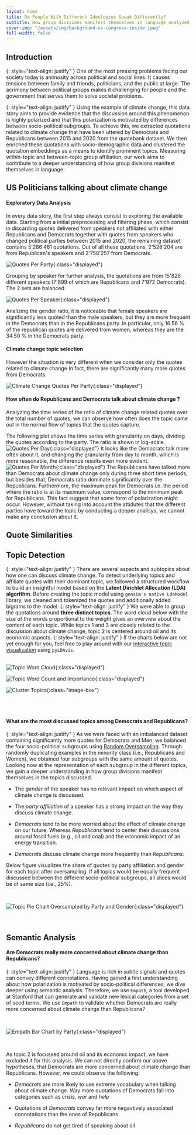 ```yaml
---
layout: home
title: Do People With Different Ideologies Speak Differently?
subtitle: How group divisions manifest themselves in language analyzed using the example of climate change
cover-img: "/assets/img/background-us-congress-inside.jpeg"
full-width: false
---
```


## Introduction <a name="introduction"></a>

{: style="text-align: justify" }
One of the most pressing problems facing our society today is animosity across political and social lines. It causes tensions between family and friends, politicians, and the public at large. The acrimony between political groups makes it challenging for people and the government that serves them to solve societal problems.

{: style="text-align: justify" }
Using the example of climate change, this data story aims to provide evidence that the discussion around this phenomenon is highly polarized and that this polarization is motivated by differences between socio-political subgroups. To achieve this, we extracted quotations related to climate change that have been uttered by Democrats and Republicans between 2015 and 2020 from the quotebank dataset. We then enriched these quotations with socio-demographic data and clustered the quotation embeddings as a means to identify prominent topics. Measuring within-topic and between-topic group affiliation, our work aims to contribute to a deeper understanding of how group divisions manifest themselves in language.


## US Politicians talking about climate change <a name="climatechangeinuspolitics"></a>
#### Exploratory Data Analysis
In every data story, the first step always consist in exploring the available data. Starting from a initial preprocessing and filtering phase, which consist in discarding quotes delivered from speakers not affiliated with either Republicans and Democrats together with quotes from speakers who changed political parties between 2015 and 2020, the remaining dataset contains 5'286'461 quotations. Out of all these quotations, 2'528'204 are from Republican's speakers and 2'758'257 from Democrats.

![Quotes Per Party](/assets/img/quotes_per_party_initial.png){:class="displayed"}

Grouping by speaker for further analysis, the quotations are from 15'826 different speakers (7'899 of which are Republicans and 7'972 Democrats). The 2 sets are balanced.

![Quotes Per Speaker](/assets/img/quotes_per_speaker_rep_dem.png){:class="displayed"}


Analizing the gender ratio, it is noticeable that female speakers are significantly less quoted than the male speakers, but they are more frequent in the Democrats than in the Republicans party.
In particular, only 16.56 % of the republican quotes are delivered from women, whereas they are the 34.50 % in the Democrats party.


#### Climate change topic selection

However the situation is very different when we consider only the quotes related to climate change
In fact, there are significantly many more quotes from Democrats.

![Climate Change Quotes Per Party](/assets/img/climate_change_quotes_per_party.png){:class="displayed"}


#### How often do Republicans and Democrats talk about climate change ?

Analyzing the time series of the ratio of climate change related quotes over the total number of quotes, we can observe how often does the topic came out in the normal flow of topics that the quotes capture.

The following plot shows the time series with granularity on days, dividing the quotes according to the party. The ratio is shown in log-scale.
![Quotes Per Day](/assets/img/time_series_day.png){:class="displayed"}
It looks like the Democrats talk more often about it, and changing the granularity from day to month, which is more reasonable, the difference results even more evident.
![Quotes Per Month](/assets/img/time_series_month.png){:class="displayed"}
The Republicans have talked more than Democrats about climate change only during three short time periods, but besides that, Democrats ratio dominate significantly over the Republicans.
Furthermore, the maximum peak for Democrats i.e. the period where the ratio is at its maximum value, correspond to the minimum peak for Republicans. This fact suggest that some form of polarization might occur. However, without taking into account the attidutes that the different parties have toward the topic by conducting a deeper analisys, we cannot make any conclusion about it.

## Quote Similarities <a name="quotesimilarities"></a>

## Topic Detection <a name="topicdetection"></a>

{: style="text-align: justify" }
There are several aspects and subtopics about how one can discuss climate change. To detect underlying topics and affiliate quotes with their dominant topic, we followed a structured workflow to build an insightful model based on the **Latent Dirichlet Allocation (LDA) algorithm**. Before creating the topic model using `gensim's native LdaModel` library, we  cleaned and tokenized the quotes and additionally added bigrams to the model.
{: style="text-align: justify" }
We were able to group the quotations around **three distinct topics**. The word cloud below with the size of the words proportional to the weight gives an overview about the content of each topic. While topics 1 and 3 are closely related to the discussion about climate change, topic 2 is centered around oil and its economic aspects.
{: style="text-align: justify" }
If the charts below are not yet enough for you, feel free to play around with our [interactive topic visualization](https://mxmuc.github.io/do-people-with-different-ideologies-speak-differently/assets/html/climate_change_topics_lda.html) using `pyLDAvis`.
<br /> 
<br /> 

![Topic Word Cloud](/assets/img/topic_word_cloud.png){:class="displayed"}
<br /> 

![Topic Word Count and Importance](/assets/img/topic_word_count_important_keywords.png){:class="displayed"}

![Cluster Topics](/assets/img/topic_cluster_bokeh.png){:class="image-box"}

<br /> 
<br /> 

#### What are the most discussed topics among Democrats and Republicans?

{: style="text-align: justify" }
As we were faced with an imbalanced dataset containing significantly more quotes for Democrats and Men, we balanced the four socio-political subgroups using [Random Oversampling](https://machinelearningmastery.com/random-oversampling-and-undersampling-for-imbalanced-classification/). Through randomly duplicating examples in the minority class (i.e., Republicans and Women), we obtained four subgroups with the same amount of quotes. Looking now at the representation of each subgroup in the different topics, we gain a deeper understanding in how group divisions manifest themselves in the topics discussed. 

- The _gender_ of the speaker has no relevant impact on which aspect of climate change is discussed.

- The _party_ _affiliation_ of a speaker has a strong impact on the way they discuss climate change.

- _Democrats_ tend to be more worried about the effect of climate change on our future. Whereas _Republicans_ tend to center their discussions around fossil fuels (e.g., oil and coal) and the economic impact of an energy transition. 

- _Democrats_ discuss climate change more frequently than _Republicans_.

Below figure visualizes the share of quotes by party affiliation and gender for each topic after oversampling. If all topics would be equally frequent discussed between the different socio-political subgroups, all slices would be of same size (i.e., 25%).

<br />

![Topic Pie Chart Oversampled by Party and Gender](/assets/img/topic_pie_party_gender_oversampled.png){:class="displayed"}
<br /> 
<br /> 
<br /> 

## Semantic Analysis <a name="semanticanalysis"></a>
#### Are Democrats really more concerned about climate change than Republicans?

{: style="text-align: justify" }
Language is rich in subtle signals and quotes can convey different connotations. Having gained a first understanding about how polarization is motivated by socio-political differences, we dive deeper using semantic analysis. Therefore, we use `Empath`, a tool developed at Stanford that can generate and validate new lexical categories from a set of seed terms. We use `Empath` to validate whether Democrats are really more concerned about climate change than Republicans?

<br />

![Empath Bar Chart by Party](/assets/img/empath_topics_1_3.png){:class="displayed"}

<br />

As topic 2 is focussed around oil and its economic impact, we have excluded it for this analysis. We can not directly confirm our above hypotheses, that Democrats are more concerned about climate change than Republicans. However, we could observe the following: 

- _Democrats_ are more likely to use extreme vocabulary when talking about climate change. Way more quotations of Democrats fall into categories such as _crisis_, _war_ and _help_

- Quotations of _Democrats_ convey far more negavtively associated connotations than the ones of Republicans

- _Republicans_ do not get tired of speaking about oil




